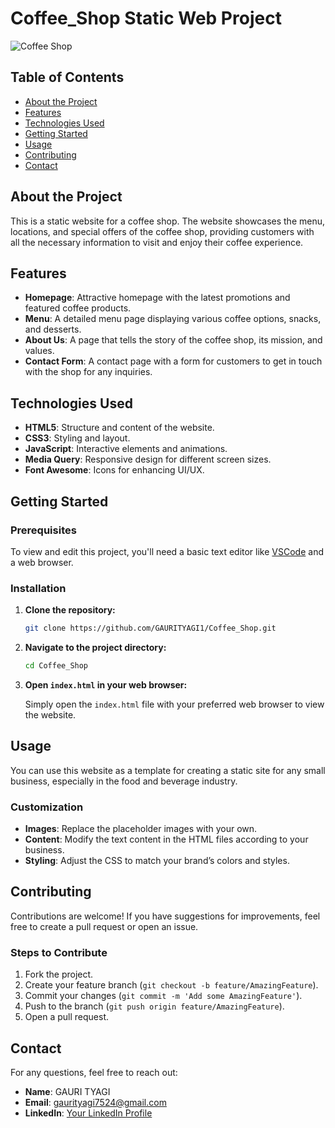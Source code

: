 # Coffee_Shop Static Web Project

![Coffee Shop](path-to-your-image.jpg)

## Table of Contents

- [About the Project](#about-the-project)
- [Features](#features)
- [Technologies Used](#technologies-used)
- [Getting Started](#getting-started)
- [Usage](#usage)
- [Contributing](#contributing)
- [Contact](#contact)

## About the Project

This is a static website for a coffee shop. The website showcases the menu, locations, and special offers of the coffee shop, providing customers with all the necessary information to visit and enjoy their coffee experience.

## Features

- **Homepage**: Attractive homepage with the latest promotions and featured coffee products.
- **Menu**: A detailed menu page displaying various coffee options, snacks, and desserts.
- **About Us**: A page that tells the story of the coffee shop, its mission, and values.
- **Contact Form**: A contact page with a form for customers to get in touch with the shop for any inquiries.

## Technologies Used

- **HTML5**: Structure and content of the website.
- **CSS3**: Styling and layout.
- **JavaScript**: Interactive elements and animations.
- **Media Query**: Responsive design for different screen sizes.
- **Font Awesome**: Icons for enhancing UI/UX.

## Getting Started

### Prerequisites

To view and edit this project, you'll need a basic text editor like [VSCode](https://code.visualstudio.com/) and a web browser.

### Installation

1. **Clone the repository:**

   ```bash
   git clone https://github.com/GAURITYAGI1/Coffee_Shop.git
   ```

2. **Navigate to the project directory:**

   ```bash
   cd Coffee_Shop
   ```

3. **Open `index.html` in your web browser:**

   Simply open the `index.html` file with your preferred web browser to view the website.

## Usage

You can use this website as a template for creating a static site for any small business, especially in the food and beverage industry.

### Customization

- **Images**: Replace the placeholder images with your own.
- **Content**: Modify the text content in the HTML files according to your business.
- **Styling**: Adjust the CSS to match your brand’s colors and styles.

## Contributing

Contributions are welcome! If you have suggestions for improvements, feel free to create a pull request or open an issue.

### Steps to Contribute

1. Fork the project.
2. Create your feature branch (`git checkout -b feature/AmazingFeature`).
3. Commit your changes (`git commit -m 'Add some AmazingFeature'`).
4. Push to the branch (`git push origin feature/AmazingFeature`).
5. Open a pull request.

## Contact

For any questions, feel free to reach out:

- **Name**: GAURI TYAGI
- **Email**: gaurityagi7524@gmail.com
- **LinkedIn**: [Your LinkedIn Profile](https://www.linkedin.com/in/gauri-tyagi-608291194/)

